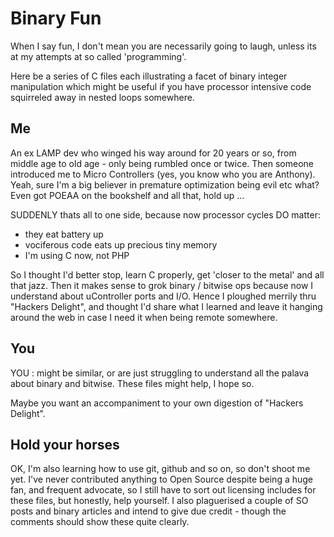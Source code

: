 # Binary Fun

When I say fun, I don't mean you are necessarily going to laugh, unless its at my attempts at so called 'programming'.

Here be a series of C files each illustrating a facet of binary integer manipulation which might be useful if you have processor intensive code squirreled away in nested loops somewhere.

## Me

An ex LAMP dev who winged his way around for 20 years or so, from middle age to old age - only being rumbled once or twice.  Then someone introduced me to  Micro Controllers (yes, you know who you are Anthony). Yeah, sure I'm a big believer in premature optimization being evil etc what? Even got POEAA on the bookshelf and all that, hold up ...

SUDDENLY thats all to one side, because now processor cycles DO matter: 

* they eat battery up 
* vociferous code eats up precious tiny memory
* I'm using C now, not PHP

So I thought I'd better stop, learn C properly, get 'closer to the metal' and all that jazz. Then it makes sense to grok binary / bitwise ops because now I understand about uController ports and I/O. Hence I ploughed merrily thru "Hackers Delight", and thought I'd share what I learned and leave it hanging around the web in case I need it when being remote somewhere.

## You

YOU : might be similar, or are just struggling to understand all the palava about binary and bitwise.  These files might help, I hope so.

Maybe you want an accompaniment to your own digestion of "Hackers Delight".

## Hold your horses

OK, I'm also learning how to use git, github and so on, so don't shoot me yet. I've never contributed anything to Open Source despite being a huge fan, and frequent advocate, so I still have to sort out licensing includes for these files, but honestly, help yourself. I also plaguerised a couple of SO posts and binary articles and intend to give due credit - though the comments should show these quite clearly.  
